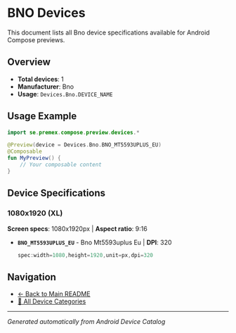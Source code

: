 # BNO Devices

This document lists all Bno device specifications available for Android Compose previews.

## Overview

- **Total devices**: 1
- **Manufacturer**: Bno
- **Usage**: `Devices.Bno.DEVICE_NAME`

## Usage Example

```kotlin
import se.premex.compose.preview.devices.*

@Preview(device = Devices.Bno.BNO_MT5593UPLUS_EU)
@Composable
fun MyPreview() {
    // Your composable content
}
```

## Device Specifications

### 1080x1920 (XL)

**Screen specs**: 1080x1920px | **Aspect ratio**: 9:16

- **`BNO_MT5593UPLUS_EU`** - Bno Mt5593uplus Eu | **DPI**: 320
  ```kotlin
  spec:width=1080,height=1920,unit=px,dpi=320
  ```

## Navigation

- [← Back to Main README](../../README.md)
- [📱 All Device Categories](../README.md)

---
*Generated automatically from Android Device Catalog*
